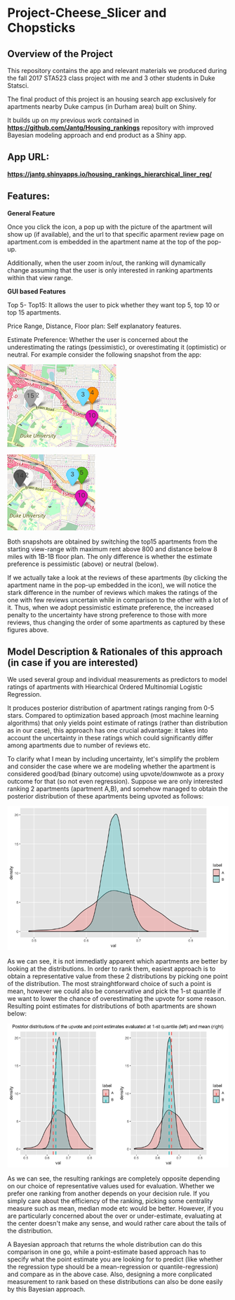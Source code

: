 # Project-Cheese_Slicer and Chopsticks

## Overview of the Project

This repository contains the app and relevant materials we produced during the fall 2017 STA523 class project with me and 3 other students in Duke Statsci.

The final product of this project is an housing search app exclusively for apartments nearby Duke campus (in Durham area) built on Shiny.

It builds up on my previous work contained in **https://github.com/Jantg/Housing_rankings** repository with improved Bayesian modeling approach and end product as a Shiny app.
 
## App URL:

**https://jantg.shinyapps.io/housing_rankings_hierarchical_liner_reg/**
 
##  Features:
	
**General Feature**

Once you click the icon, a pop up with the picture of the apartment will show up (if available), and the url to that specific aparment review page on apartment.com is embedded in the apartment name at the top of the pop-up.

Additionally, when the user zoom in/out, the ranking will dynamically change assuming that the user is only interested in ranking apartments within that view range.

**GUI based Features**

Top 5- Top15: It allows the user to pick whether they want top 5, top 10 or top 15 apartments.

Price Range, Distance, Floor plan: Self explanatory features.

Estimate Preference: Whether the user is concerned about the underestimating the ratings (pessimistic), or overestimating it (optimistic) or neutral. For example consider the following snapshot from the app:
	
![](Pessimistic.png)

![](Neutral.png)

Both snapshots are obtained by switching the top15 apartments from the starting view-range with maximum rent above 800 and distance below 8 miles with 1B-1B floor plan. The only difference is whether the estimate preference is pessimistic (above) or neutral (below).

If we actually take a look at the reviews of these apartments (by clicking the apartment name in the pop-up embedded in the icon), we will notice the stark difference in the number of reviews which makes the ratings of the one with few reviews uncertain while in comparison to the other with a lot of it. Thus, when we adopt pessimistic estimate preference, the increased penalty to the uncertainty have strong preference to those with more reviews, thus changing the order of some apartments as captured by these figures above.

## Model Description & Rationales of this approach (in case if you are interested)

We used several group and individual measurements as predictors to model ratings of apartments with Hiearchical Ordered Multinomial Logistic Regression.

It produces posterior distribution of apartment ratings ranging from 0-5 stars. Compared to optimization based approach (most machine learning algorithms) that only yields point estimate of ratings (rather than distribution as in our case), this approach has one crucial advantage: it takes into account the uncertainty in these ratings which could significantly differ among apartments due to number of reviews etc.

To clarify what I mean by including uncertainty, let's simplify the problem and consider the case where we are modeling whether the apartment is considered good/bad (binary outcome) using upvote/downwote as a proxy outcome for that (so not even regression). Suppose we are only interested ranking 2 apartments (apartment A,B), and somehow managed to obtain the posterior distribution of these apartments being upvoted as follows:
	
![](Fig1.png)
	
As we can see, it is not immediatly apparent which apartments are better by looking at the distributions. In order to rank them, easiest approach is to obtain a representative value from these 2 distributions by picking one point of the distribution. The most strainghtforward choice of such a point is mean, however we could also be conservative and pick the 1-st quantile if we want to lower the chance of overestimating the upvote for some reason. Resulting point estimates for distributions of both apartments are shown below:
	
![](Fig2.png)
	
As we can see, the resulting rankings are completely opposite depending on our choice of representative values used for evaluation. Whether we prefer one ranking from another depends on your decision rule. If you simply care about the efficiency of the ranking, picking some centrality measure such as mean, median mode etc would be better. However, if you are particularly concerned about the over or under-estimate, evaluating at the center doesn't make any sense, and would rather care about the tails of the distribution.

A Bayesian approach that returns the whole distribution can do this comparison in one go, while a point-estimate based approach has to specify what the point estimate you are looking for to predict (like whether the regression type should be a mean-regression or quantile-regression) and compare as in the above case. Also, designing a more conplicated measurement to rank based on these distributions can also be done easily by this Bayesian approach.
